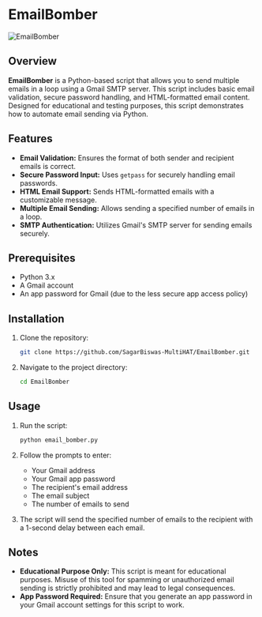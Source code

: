 # EmailBomber

![EmailBomber](https://scontent.fdac178-1.fna.fbcdn.net/v/t39.30808-6/474010287_601023285867089_3456624333383565357_n.jpg?_nc_cat=111&ccb=1-7&_nc_sid=aa7b47&_nc_eui2=AeH89rCnyamT_-X5Jud97ynZzLcFlrGnxg7MtwWWsafGDuT46Nxyl_d4p95NxC66-xN-DMO8HT2DMb-acxdGa1Xr&_nc_ohc=y5szHWDQl2kQ7kNvgH7cwn6&_nc_zt=23&_nc_ht=scontent.fdac178-1.fna&_nc_gid=A6tghOkqA_ddkKfrtHOyAzg&oh=00_AYCeajmYxE-LYbxkB7fZa1ri0WTw00q6lRQYFdTD7JiLnQ&oe=67900145)

## Overview
**EmailBomber** is a Python-based script that allows you to send multiple emails in a loop using a Gmail SMTP server. This script includes basic email validation, secure password handling, and HTML-formatted email content. Designed for educational and testing purposes, this script demonstrates how to automate email sending via Python.

## Features
- **Email Validation:** Ensures the format of both sender and recipient emails is correct.
- **Secure Password Input:** Uses `getpass` for securely handling email passwords.
- **HTML Email Support:** Sends HTML-formatted emails with a customizable message.
- **Multiple Email Sending:** Allows sending a specified number of emails in a loop.
- **SMTP Authentication:** Utilizes Gmail's SMTP server for sending emails securely.

## Prerequisites
- Python 3.x
- A Gmail account
- An app password for Gmail (due to the less secure app access policy)

## Installation
1. Clone the repository:
    ```bash
    git clone https://github.com/SagarBiswas-MultiHAT/EmailBomber.git
    ```
2. Navigate to the project directory:
    ```bash
    cd EmailBomber
    ```

## Usage
1. Run the script:
    ```bash
    python email_bomber.py
    ```
2. Follow the prompts to enter:
    - Your Gmail address
    - Your Gmail app password
    - The recipient's email address
    - The email subject
    - The number of emails to send

3. The script will send the specified number of emails to the recipient with a 1-second delay between each email.

## Notes
- **Educational Purpose Only:** This script is meant for educational purposes. Misuse of this tool for spamming or unauthorized email sending is strictly prohibited and may lead to legal consequences.
- **App Password Required:** Ensure that you generate an app password in your Gmail account settings for this script to work.

